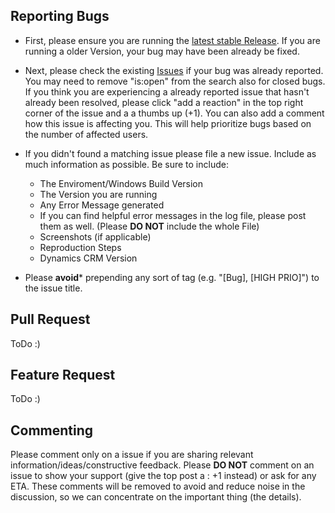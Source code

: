 ## Reporting Bugs

* First, please ensure you are running the [latest stable Release](https://github.com/jhueppauff/Dynamics365-Customizing-Downloader/releases).
If you are running a older Version, your bug may have been already be fixed.

* Next, please check the existing [Issues](https://github.com/jhueppauff/Dynamics365-Customizing-Downloader/issues) if your bug was already reported.
You may need to remove "is:open" from the search also for closed bugs. If you think you are experiencing a already reported issue that hasn't already been resolved, 
please click "add a reaction" in the top right corner of the issue and a a thumbs up (+1).
You can also add a comment how this issue is affecting you. This will help prioritize bugs based on the number of affected users.

* If you didn't found a matching issue please file a new issue. Include as much information as possible.
Be sure to include:
  - The Enviroment/Windows Build Version
  - The Version you are running
  - Any Error Message generated
  - If you can find helpful error messages in the log file, please post them as well. (Please **DO NOT** include the whole File)
  - Screenshots (if applicable)
  - Reproduction Steps
  - Dynamics CRM Version
  
  
* Please **avoid*** prepending any sort of tag (e.g. "[Bug], [HIGH PRIO]") to the issue title.

## Pull Request
ToDo :)

## Feature Request
ToDo :)


## Commenting

Please comment only on a issue if you are sharing relevant information/ideas/constructive feedback.
Please **DO NOT** comment on an issue to show your support (give the top post a : +1 instead) or ask for any ETA.
These comments will be removed to avoid and reduce noise in the discussion, so we can concentrate on the important thing (the details).
